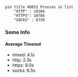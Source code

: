 
```mermaid
pie title 40652 Proxies in list
    "HTTP" : 28266
    "HTTPS": 10786
    "SOCKS" : 8750
```

### Some Info
#### Average Timeout

- mixed: 4.1s
- http: 2.3s
- https: 8.0s
- socks: 6.5s